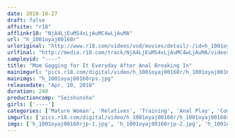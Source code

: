 ```yaml
---
date: 2018-10-27
draft: false
affsite: "r18"
afflinkr18: "NjA4LjEuMS4xLjAuMC4wLjAuMA"
url: "h_1001oyaj00160r"
urloriginal: "http://www.r18.com/videos/vod/movies/detail/-/id=h_1001oyaj00160r"
urlfinal: "http://media.r18.com/track/NjA4LjEuMS4xLjAuMC4wLjAuMA/videos/vod/movies/detail/-/id=h_1001oyaj00160r"
samplevid: "----"
title: "Mom Gagging for It Everyday After Anal Breaking In"
mainimgurl: "pics.r18.com/digital/video/h_1001oyaj00160r/h_1001oyaj00160rps.jpg"
mainimgs: "h_1001oyaj00160rps.jpg"
releasedate: "Apr. 10, 2018"
duration: 240
productioncomp: "Seishunsha"
girls: ['----']
categories: ['Mature Woman', 'Relatives', 'Training', 'Anal Play', 'Compilation', 'Over 4 Hours']
imgurls: ['pics.r18.com/digital/video/h_1001oyaj00160r/h_1001oyaj00160rjp-1.jpg', 'pics.r18.com/digital/video/h_1001oyaj00160r/h_1001oyaj00160rjp-2.jpg', 'pics.r18.com/digital/video/h_1001oyaj00160r/h_1001oyaj00160rjp-3.jpg', 'pics.r18.com/digital/video/h_1001oyaj00160r/h_1001oyaj00160rjp-4.jpg', 'pics.r18.com/digital/video/h_1001oyaj00160r/h_1001oyaj00160rjp-5.jpg', 'pics.r18.com/digital/video/h_1001oyaj00160r/h_1001oyaj00160rjp-6.jpg', 'pics.r18.com/digital/video/h_1001oyaj00160r/h_1001oyaj00160rjp-7.jpg', 'pics.r18.com/digital/video/h_1001oyaj00160r/h_1001oyaj00160rjp-8.jpg', 'pics.r18.com/digital/video/h_1001oyaj00160r/h_1001oyaj00160rjp-9.jpg', 'pics.r18.com/digital/video/h_1001oyaj00160r/h_1001oyaj00160rjp-10.jpg', 'pics.r18.com/digital/video/h_1001oyaj00160r/h_1001oyaj00160rjp-11.jpg', 'pics.r18.com/digital/video/h_1001oyaj00160r/h_1001oyaj00160rjp-12.jpg', 'pics.r18.com/digital/video/h_1001oyaj00160r/h_1001oyaj00160rjp-13.jpg', 'pics.r18.com/digital/video/h_1001oyaj00160r/h_1001oyaj00160rjp-14.jpg', 'pics.r18.com/digital/video/h_1001oyaj00160r/h_1001oyaj00160rjp-15.jpg', 'pics.r18.com/digital/video/h_1001oyaj00160r/h_1001oyaj00160rjp-16.jpg', 'pics.r18.com/digital/video/h_1001oyaj00160r/h_1001oyaj00160rjp-17.jpg', 'pics.r18.com/digital/video/h_1001oyaj00160r/h_1001oyaj00160rjp-18.jpg', 'pics.r18.com/digital/video/h_1001oyaj00160r/h_1001oyaj00160rjp-19.jpg', 'pics.r18.com/digital/video/h_1001oyaj00160r/h_1001oyaj00160rjp-20.jpg']
imgs: ['h_1001oyaj00160rjp-1.jpg', 'h_1001oyaj00160rjp-2.jpg', 'h_1001oyaj00160rjp-3.jpg', 'h_1001oyaj00160rjp-4.jpg', 'h_1001oyaj00160rjp-5.jpg', 'h_1001oyaj00160rjp-6.jpg', 'h_1001oyaj00160rjp-7.jpg', 'h_1001oyaj00160rjp-8.jpg', 'h_1001oyaj00160rjp-9.jpg', 'h_1001oyaj00160rjp-10.jpg', 'h_1001oyaj00160rjp-11.jpg', 'h_1001oyaj00160rjp-12.jpg', 'h_1001oyaj00160rjp-13.jpg', 'h_1001oyaj00160rjp-14.jpg', 'h_1001oyaj00160rjp-15.jpg', 'h_1001oyaj00160rjp-16.jpg', 'h_1001oyaj00160rjp-17.jpg', 'h_1001oyaj00160rjp-18.jpg', 'h_1001oyaj00160rjp-19.jpg', 'h_1001oyaj00160rjp-20.jpg']
---
```

